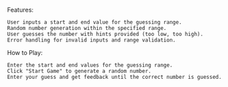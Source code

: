 Features:

    User inputs a start and end value for the guessing range.
    Random number generation within the specified range.
    User guesses the number with hints provided (too low, too high).
    Error handling for invalid inputs and range validation.

How to Play:

    Enter the start and end values for the guessing range.
    Click "Start Game" to generate a random number.
    Enter your guess and get feedback until the correct number is guessed.
